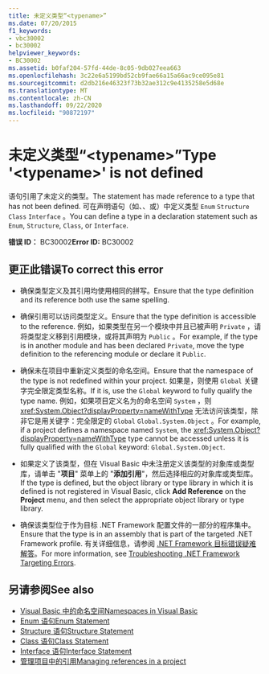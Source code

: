 ```yaml
---
title: 未定义类型“<typename>”
ms.date: 07/20/2015
f1_keywords:
- vbc30002
- bc30002
helpviewer_keywords:
- BC30002
ms.assetid: b0faf204-57fd-44de-8c05-9db027eea663
ms.openlocfilehash: 3c22e6a5199bd52cb9fae66a15a66ac9ce095e81
ms.sourcegitcommit: d2db216e46323f73b32ae312c9e4135258e5d68e
ms.translationtype: MT
ms.contentlocale: zh-CN
ms.lasthandoff: 09/22/2020
ms.locfileid: "90872197"
---
```

# <a name="type-typename-is-not-defined"></a><span data-ttu-id="f996a-102">未定义类型“\<typename>”</span><span class="sxs-lookup"><span data-stu-id="f996a-102">Type '\<typename>' is not defined</span></span>

<span data-ttu-id="f996a-103">语句引用了未定义的类型。</span><span class="sxs-lookup"><span data-stu-id="f996a-103">The statement has made reference to a type that has not been defined.</span></span> <span data-ttu-id="f996a-104">可在声明语句（如、、或）中定义类型 `Enum` `Structure` `Class` `Interface` 。</span><span class="sxs-lookup"><span data-stu-id="f996a-104">You can define a type in a declaration statement such as `Enum`, `Structure`, `Class`, or `Interface`.</span></span>  
  
 <span data-ttu-id="f996a-105">**错误 ID：** BC30002</span><span class="sxs-lookup"><span data-stu-id="f996a-105">**Error ID:** BC30002</span></span>  
  
## <a name="to-correct-this-error"></a><span data-ttu-id="f996a-106">更正此错误</span><span class="sxs-lookup"><span data-stu-id="f996a-106">To correct this error</span></span>  
  
- <span data-ttu-id="f996a-107">确保类型定义及其引用均使用相同的拼写。</span><span class="sxs-lookup"><span data-stu-id="f996a-107">Ensure that the type definition and its reference both use the same spelling.</span></span>  
  
- <span data-ttu-id="f996a-108">确保引用可以访问类型定义。</span><span class="sxs-lookup"><span data-stu-id="f996a-108">Ensure that the type definition is accessible to the reference.</span></span> <span data-ttu-id="f996a-109">例如，如果类型在另一个模块中并且已被声明 `Private` ，请将类型定义移到引用模块，或将其声明为 `Public` 。</span><span class="sxs-lookup"><span data-stu-id="f996a-109">For example, if the type is in another module and has been declared `Private`, move the type definition to the referencing module or declare it `Public`.</span></span>  
  
- <span data-ttu-id="f996a-110">确保未在项目中重新定义类型的命名空间。</span><span class="sxs-lookup"><span data-stu-id="f996a-110">Ensure that the namespace of the type is not redefined within your project.</span></span> <span data-ttu-id="f996a-111">如果是，则使用 `Global` 关键字完全限定类型名称。</span><span class="sxs-lookup"><span data-stu-id="f996a-111">If it is, use the `Global` keyword to fully qualify the type name.</span></span> <span data-ttu-id="f996a-112">例如，如果项目定义名为的命名空间 `System` ，则 <xref:System.Object?displayProperty=nameWithType> 无法访问该类型，除非它是用关键字：完全限定的 `Global` `Global.System.Object` 。</span><span class="sxs-lookup"><span data-stu-id="f996a-112">For example, if a project defines a namespace named `System`, the <xref:System.Object?displayProperty=nameWithType> type cannot be accessed unless it is fully qualified with the `Global` keyword: `Global.System.Object`.</span></span>  
  
- <span data-ttu-id="f996a-113">如果定义了该类型，但在 Visual Basic 中未注册定义该类型的对象库或类型库，请单击 "**项目**" 菜单上的 "**添加引用**"，然后选择相应的对象库或类型库。</span><span class="sxs-lookup"><span data-stu-id="f996a-113">If the type is defined, but the object library or type library in which it is defined is not registered in Visual Basic, click **Add Reference** on the **Project** menu, and then select the appropriate object library or type library.</span></span>  
  
- <span data-ttu-id="f996a-114">确保该类型位于作为目标 .NET Framework 配置文件的一部分的程序集中。</span><span class="sxs-lookup"><span data-stu-id="f996a-114">Ensure that the type is in an assembly that is part of the targeted .NET Framework profile.</span></span> <span data-ttu-id="f996a-115">有关详细信息，请参阅 [.NET Framework 目标错误疑难解答](/visualstudio/msbuild/troubleshooting-dotnet-framework-targeting-errors)。</span><span class="sxs-lookup"><span data-stu-id="f996a-115">For more information, see [Troubleshooting .NET Framework Targeting Errors](/visualstudio/msbuild/troubleshooting-dotnet-framework-targeting-errors).</span></span>  
  
## <a name="see-also"></a><span data-ttu-id="f996a-116">另请参阅</span><span class="sxs-lookup"><span data-stu-id="f996a-116">See also</span></span>

- [<span data-ttu-id="f996a-117">Visual Basic 中的命名空间</span><span class="sxs-lookup"><span data-stu-id="f996a-117">Namespaces in Visual Basic</span></span>](../../programming-guide/program-structure/namespaces.md)
- [<span data-ttu-id="f996a-118">Enum 语句</span><span class="sxs-lookup"><span data-stu-id="f996a-118">Enum Statement</span></span>](../statements/enum-statement.md)
- [<span data-ttu-id="f996a-119">Structure 语句</span><span class="sxs-lookup"><span data-stu-id="f996a-119">Structure Statement</span></span>](../statements/structure-statement.md)
- [<span data-ttu-id="f996a-120">Class 语句</span><span class="sxs-lookup"><span data-stu-id="f996a-120">Class Statement</span></span>](../statements/class-statement.md)
- [<span data-ttu-id="f996a-121">Interface 语句</span><span class="sxs-lookup"><span data-stu-id="f996a-121">Interface Statement</span></span>](../statements/interface-statement.md)
- [<span data-ttu-id="f996a-122">管理项目中的引用</span><span class="sxs-lookup"><span data-stu-id="f996a-122">Managing references in a project</span></span>](/visualstudio/ide/managing-references-in-a-project)
